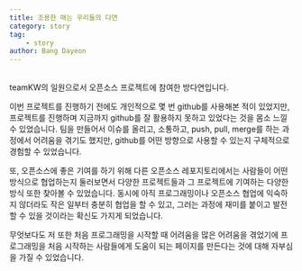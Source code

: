 ```yaml
---
title: 조용한 매는 우리들의 다연
category: story
tag:
    - story
author: Bang Dayeon
---
```

<br>
teamKW의 일원으로서 오픈소스 프로젝트에 참여한 방다연입니다.

 이번 프로젝트를 진행하기 전에도 개인적으로 몇 번 github를 사용해본 적이 있었지만, 프로젝트를 진행하며 지금까지 github를 잘 활용하지 못하고 있었다는 것을 몸소 느낄 수 있었습니다. 팀을 만들어서 이슈를 올리고, 소통하고, push, pull, merge를 하는 과정에서 어려움을 겪기도 했지만, github를 어떤 방향으로 사용할 수 있는지 구체적으로 경험할 수 있었습니다.  

또, 오픈소스에 좋은 기여를 하기 위해 다른 오픈소스 레포지토리에서는 사람들이 어떤 방식으로 협업하는지 둘러보면서 다양한 프로젝트들과 그 프로젝트에 기여하는 다양한 방식 또한 찾아볼 수 있었습니다. 동시에 아직 프로그래밍이나 오픈소스 협업에 익숙하지 않더라도 작은 일부터 충분히 협업을 할 수 있고, 그러는 과정에 재미를 붙이고 발전할 수 있을 것이라는 확신도 가지게 되었습니다.

무엇보다도 저 또한 처음 프로그래밍을 시작할 때 어려움을 많은 어려움을 겪었기에 프로그래밍을 처음 시작하는 사람들에게 도움이 되는 페이지를 만든다는 것에 대해 자부심을 가질 수 있었습니다.  

     
